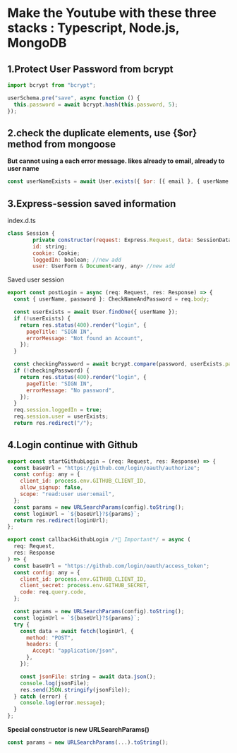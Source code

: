 # Make the Youtube with these three stacks : Typescript, Node.js, MongoDB

## 1.Protect User Password from bcrypt

```javascript
import bcrypt from "bcrypt";

userSchema.pre("save", async function () {
  this.password = await bcrypt.hash(this.password, 5);
});
```

## 2.check the duplicate elements, use {$or} method from mongoose

**But cannot using a each error message.
likes already to email, already to user name**

```javascript
const userNameExists = await User.exists({ $or: [{ email }, { userName }] });
```

## 3.Express-session saved information

index.d.ts

```javascript
class Session {
        private constructor(request: Express.Request, data: SessionData);
        id: string;
        cookie: Cookie;
        loggedIn: boolean; //new add
        user: UserForm & Document<any, any> //new add
```

Saved user session

```javascript
export const postLogin = async (req: Request, res: Response) => {
  const { userName, password }: CheckNameAndPassword = req.body;

  const userExists = await User.findOne({ userName });
  if (!userExists) {
    return res.status(400).render("login", {
      pageTitle: "SIGN IN",
      errorMessage: "Not found an Account",
    });
  }

  const checkingPassword = await bcrypt.compare(password, userExists.password);
  if (!checkingPassword) {
    return res.status(400).render("login", {
      pageTitle: "SIGN IN",
      errorMessage: "No password",
    });
  }
  req.session.loggedIn = true;
  req.session.user = userExists;
  return res.redirect("/");
```

## 4.Login continue with Github

```javascript
export const startGithubLogin = (req: Request, res: Response) => {
  const baseUrl = "https://github.com/login/oauth/authorize";
  const config: any = {
    client_id: process.env.GITHUB_CLIENT_ID,
    allow_signup: false,
    scope: "read:user user:email",
  };
  const params = new URLSearchParams(config).toString();
  const loginUrl = `${baseUrl}?${params}`;
  return res.redirect(loginUrl);
};

export const callbackGithubLogin /*🌟 Important*/ = async (
  req: Request,
  res: Response
) => {
  const baseUrl = "https://github.com/login/oauth/access_token";
  const config: any = {
    client_id: process.env.GITHUB_CLIENT_ID,
    client_secret: process.env.GITHUB_SECRET,
    code: req.query.code,
  };

  const params = new URLSearchParams(config).toString();
  const loginUrl = `${baseUrl}?${params}`;
  try {
    const data = await fetch(loginUrl, {
      method: "POST",
      headers: {
        Accept: "application/json",
      },
    });

    const jsonFile: string = await data.json();
    console.log(jsonFile);
    res.send(JSON.stringify(jsonFile));
  } catch (error) {
    console.log(error.message);
  }
};
```

**Special constructor is new URLSearchParams()**

```javascript
const params = new URLSearchParams(...).toString();
```
